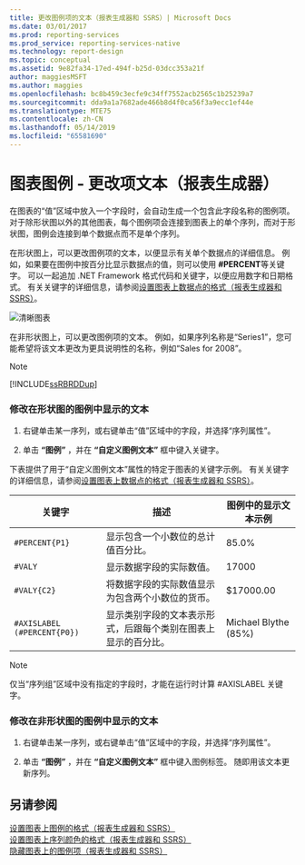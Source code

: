 ```yaml
---
title: 更改图例项的文本（报表生成器和 SSRS）| Microsoft Docs
ms.date: 03/01/2017
ms.prod: reporting-services
ms.prod_service: reporting-services-native
ms.technology: report-design
ms.topic: conceptual
ms.assetid: 9e82fa34-17ed-494f-b25d-03dcc353a21f
author: maggiesMSFT
ms.author: maggies
ms.openlocfilehash: bc8b459c3ecfe9c34ff7552acb2565c1b25239a7
ms.sourcegitcommit: dda9a1a7682ade466b8d4f0ca56f3a9ecc1ef44e
ms.translationtype: MTE75
ms.contentlocale: zh-CN
ms.lasthandoff: 05/14/2019
ms.locfileid: "65581690"
---
```

# <a name="chart-legend---change-item-text-report-builder"></a>图表图例 - 更改项文本（报表生成器）
  在图表的“值”区域中放入一个字段时，会自动生成一个包含此字段名称的图例项。 对于除形状图以外的其他图表，每个图例项会连接到图表上的单个序列，而对于形状图，图例会连接到单个数据点而不是单个序列。  
  
 在形状图上，可以更改图例项的文本，以便显示有关单个数据点的详细信息。 例如，如果要在图例中按百分比显示数据点的值，则可以使用 **#PERCENT**等关键字。 可以一起追加 .NET Framework 格式代码和关键字，以便应用数字和日期格式。 有关关键字的详细信息，请参阅[设置图表上数据点的格式（报表生成器和 SSRS）](../../reporting-services/report-design/formatting-data-points-on-a-chart-report-builder-and-ssrs.md)。  
  
 ![清晰图表](../../reporting-services/report-design/media/sharpchart.png "清晰图表")  
  
 在非形状图上，可以更改图例项的文本。 例如，如果序列名称是“Series1”，您可能希望将该文本更改为更具说明性的名称，例如“Sales for 2008”。  
  
> [!NOTE]  
>  [!INCLUDE[ssRBRDDup](../../includes/ssrbrddup-md.md)]  
  
### <a name="to-modify-the-text-that-appears-in-the-legend-on-a-shape-chart"></a>修改在形状图的图例中显示的文本  
  
1.  右键单击某一序列，或右键单击“值”区域中的字段，并选择“序列属性”。  
  
2.  单击 **“图例”** ，并在 **“自定义图例文本”** 框中键入关键字。  
  
 下表提供了用于“自定义图例文本”属性的特定于图表的关键字示例。 有关关键字的详细信息，请参阅[设置图表上数据点的格式（报表生成器和 SSRS）](../../reporting-services/report-design/formatting-data-points-on-a-chart-report-builder-and-ssrs.md)。  
  
|关键字|描述|图例中的显示文本示例|  
|-------------|-----------------|---------------------------------------------------|  
|`#PERCENT{P1}`|显示包含一个小数位的总计值百分比。|85.0%|  
|`#VALY`|显示数据字段的实际数值。|17000|  
|`#VALY{C2}`|将数据字段的实际数值显示为包含两个小数位的货币。|$17000.00|  
|`#AXISLABEL (#PERCENT{P0})`|显示类别字段的文本表示形式，后跟每个类别在图表上显示的百分比。|Michael Blythe (85%)|  
  
> [!NOTE]  
>  仅当“序列组”区域中没有指定的字段时，才能在运行时计算 #AXISLABEL 关键字。  
  
### <a name="to-modify-the-text-that-appears-in-the-legend-on-a-non-shape-chart"></a>修改在非形状图的图例中显示的文本  
  
1.  右键单击某一序列，或右键单击“值”区域中的字段，并选择“序列属性”。  
  
2.  单击 **“图例”** ，并在 **“自定义图例文本”** 框中键入图例标签。 随即用该文本更新序列。  
  
## <a name="see-also"></a>另请参阅  
 [设置图表上图例的格式（报表生成器和 SSRS）](../../reporting-services/report-design/chart-legend-formatting-report-builder.md)   
 [设置图表上序列颜色的格式（报表生成器和 SSRS）](../../reporting-services/report-design/formatting-series-colors-on-a-chart-report-builder-and-ssrs.md)   
 [隐藏图表上的图例项（报表生成器和 SSRS）](../../reporting-services/report-design/chart-legend-hide-items-report-builder.md)  
  
  
